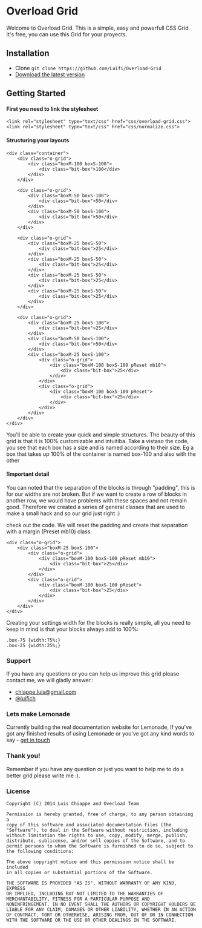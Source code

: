 # Overload Grid

Welcome to Overload Grid. This is a simple, easy and powerfull CSS Grid. It's free, you can use this Grid for your proyects.


## Installation

-   Clone `git clone https://github.com/Luifi/Overload-Grid`
-   [Download the latest version](https://github.com/.zip)



## Getting Started

#### First you need to link the stylesheet
```
<link rel="stylesheet" type="text/css" href="css/overload-grid.css">
<link rel="stylesheet" type="text/css" href="css/normalize.css">
```

#### Structuring your layouts
```
<div class="container">
    <div class="o-grid">
        <div class="boxM-100 boxS-100">
            <div class="bit-box">100</div>
        </div>
    </div>

    <div class="o-grid">
        <div class="boxM-50 boxS-100">
            <div class="bit-box">50</div>
        </div>
        <div class="boxM-50 boxS-100">
            <div class="bit-box">50</div>
        </div>
    </div>

    <div class="o-grid">
        <div class="boxM-25 boxS-50">
            <div class="bit-box">25</div>
        </div>
        <div class="boxM-25 boxS-50">
            <div class="bit-box">25</div>
        </div>
        <div class="boxM-25 boxS-50">
            <div class="bit-box">25</div>
        </div>
        <div class="boxM-25 boxS-50">
            <div class="bit-box">25</div>
        </div>
    </div>

    <div class="o-grid">
        <div class="boxM-25 boxS-100">
            <div class="bit-box">25</div>
        </div>
        <div class="boxM-50 boxS-100">
            <div class="bit-box">50</div>
        </div>
        <div class="boxM-25 boxS-100">
            <div class="o-grid">
                <div class="boxM-100 boxS-100 pReset mb10">
                    <div class="bit-box">25</div>
                </div>
            </div>
            <div class="o-grid">
                <div class="boxM-100 boxS-100 pReset">
                    <div class="bit-box">25</div>
                </div>
            </div>
        </div>
    </div>
</div>
```
You'll be able to create your quick and simple structures. The beauty of this grid is that it is 100% customizable and intuitiba. Take a vistaso the code, you see that each box has a size and is named according to their size. Eg a box that takes up 100% of the container is named box-100 and also with the other

#### !Important detail
You can noted that the separation of the blocks is through "padding", this is for our widths are not broken. But if we want to create a row of blocks in another row, we would have problems with these spaces and not remain good. Therefore we created a series of general classes that are used to make a small hack and so our grid just right :)

check out the code. We will reset the padding and create that separation with a margin (Preset mb10) class.

```
<div class="o-grid">
    <div class="boxM-25 boxS-100">
        <div class="o-grid">
            <div class="boxM-100 boxS-100 pReset mb10">
                <div class="bit-box">25</div>
            </div>
        </div>
        <div class="o-grid">
            <div class="boxM-100 boxS-100 pReset">
                <div class="bit-box">25</div>
            </div>
        </div>
    </div>
</div>

```
Creating your settings width for the blocks is really simple, all you need to keep in mind is that your blocks always add to 100%:
```
.box-75 {width:75%;}
.box-25 {width:25%;}
```

### Support
If you have any questions or you can help us improve this grid please contact me, we will gladly answer.:

-   [chiappe.luis@gmail.com](mailto:chiappe.luis@gmail.com)
-   [@luifich](http://twitter.com/luifich)

### Lets make Lemonade
Currently building the real documentation website for Lemonade, If you've got any finished results of using Lemonade or you've got any kind words to say - [get in touch](http://twitter.com/joericho)

### Thank you!
Remember if you have any question or just you want to help me to do a better grid please write me :).


### License
```
Copyright (C) 2014 Luis Chiappe and Overload Team

Permission is hereby granted, free of charge, to any person obtaining a
copy of this software and associated documentation files (the
"Software"), to deal in the Software without restriction, including
without limitation the rights to use, copy, modify, merge, publish,
distribute, sublicense, and/or sell copies of the Software, and to
permit persons to whom the Software is furnished to do so, subject to
the following conditions:

The above copyright notice and this permission notice shall be included
in all copies or substantial portions of the Software.

THE SOFTWARE IS PROVIDED "AS IS", WITHOUT WARRANTY OF ANY KIND, EXPRESS
OR IMPLIED, INCLUDING BUT NOT LIMITED TO THE WARRANTIES OF
MERCHANTABILITY, FITNESS FOR A PARTICULAR PURPOSE AND
NONINFRINGEMENT. IN NO EVENT SHALL THE AUTHORS OR COPYRIGHT HOLDERS BE
LIABLE FOR ANY CLAIM, DAMAGES OR OTHER LIABILITY, WHETHER IN AN ACTION
OF CONTRACT, TORT OR OTHERWISE, ARISING FROM, OUT OF OR IN CONNECTION
WITH THE SOFTWARE OR THE USE OR OTHER DEALINGS IN THE SOFTWARE.
```
